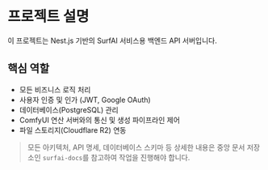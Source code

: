 # 프로젝트 설명

이 프로젝트는 Nest.js 기반의 SurfAI 서비스용 백엔드 API 서버입니다.

## 핵심 역할

-   모든 비즈니스 로직 처리
-   사용자 인증 및 인가 (JWT, Google OAuth)
-   데이터베이스(PostgreSQL) 관리
-   ComfyUI 연산 서버와의 통신 및 생성 파이프라인 제어
-   파일 스토리지(Cloudflare R2) 연동

> 모든 아키텍처, API 명세, 데이터베이스 스키마 등 상세한 내용은 중앙 문서 저장소인 `surfai-docs`를 참고하여 작업을 진행해야 합니다.
